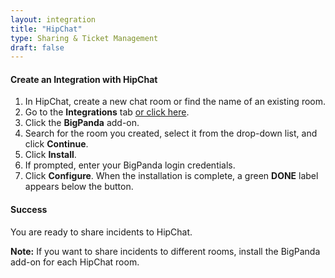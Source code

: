 ```yaml
---
layout: integration
title: "HipChat"
type: Sharing & Ticket Management
draft: false
---
```


#### Create an Integration with HipChat

1. In HipChat, create a new chat room or find the name of an existing room.
2. Go to the **Integrations** tab [or click here](https://hipchat.com/addons/).
3. Click the **BigPanda** add-on.
4. Search for the room you created, select it from the drop-down list, and click **Continue**.
5. Click **Install**.
6. If prompted, enter your BigPanda login credentials.
7. Click **Configure**. When the installation is complete, a green **DONE** label appears below the button.


<!-- section-separator -->
#### Success
You are ready to share incidents to HipChat.

**Note:** If you want to share incidents to different rooms, install the BigPanda add-on for each HipChat room.

